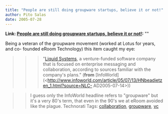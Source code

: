 ```yaml
---
title: "People are still doing groupware startups, believe it or not!"
author: Pito Salas
date: 2005-07-28
---
```


**Link: [People are still doing groupware startups, believe it or not!](None):** ""

Being a veteran of the groupware movement (worked at Lotus for years, and co-
founded eRoom Technology) this item caught my eye:

>>

>>> "[Liquid Systems](<http://www.liquidsys.com/>), a venture-funded software
company that is focused on enterprise messaging and collaboration, according
to sources familiar with the company's plans." (**from**
[InfoWorld](<http://www.infoworld.com/article/05/07/13/HNbeadietzen_1.html?source=NLC-
AD2005-07-14>))

>>

>> I guess only the InfoWorld headline refers to "groupware" but it's a very
80's term, that even in the 90's we at eRoom avoided like the plague.
Technorati Tags: [collaboration](<http://technorati.com/tag/collaboration>),
[groupware](<http://technorati.com/tag/groupware>),
[vc](<http://technorati.com/tag/vc>)


